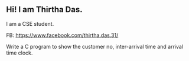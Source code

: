 ## Hi! I am Thirtha Das.
I am a CSE student.

FB: https://www.facebook.com/thirtha.das.31/

Write a C program to show the customer no, inter-arrival time and arrival time clock.
